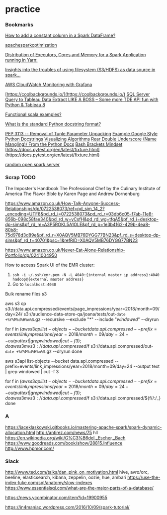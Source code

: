 # practice
### Bookmarks

[How to add a constant column in a Spark DataFrame?](https://stackoverflow.com/questions/32788322/how-to-add-a-constant-column-in-a-spark-dataframe)

[apachesparkoptimization](http://airisdata.com/apachesparkoptimization/)

[Distribution of Executors, Cores and Memory for a Spark Application running in Yarn:](https://spoddutur.github.io/spark-notes/distribution_of_executors_cores_and_memory_for_spark_application.html)

[Insights into the troubles of using filesystem (S3/HDFS) as data source in spark…](https://spoddutur.github.io/spark-notes/s3-filesystem-as-datasource-in-spark)

[AWS CloudWatch Monitoring with Grafana](https://hackernoon.com/aws-cloudwatch-monitoring-with-grafana-ace63e1ab507)

[https://coolbackgrounds.io/](https://coolbackgrounds.io/)
[SQL Server Query to Tableau Data Extract LIKE A BOSS – Some more TDE API fun with Python & Tableau 8](http://ryrobes.com/python/sql-server-query-to-tableau-data-extract-more-tde-api-fun-with-python-tableau-8/)

[Functional scala examples?](https://github.com/hablapps/gist/blob/master/src/test/scala/ChurchEncodings.scala)

[What is the standard Python docstring format?](https://stackoverflow.com/questions/3898572/what-is-the-standard-python-docstring-format)

[PEP 3113 -- Removal of Tuple Parameter Unpacking](https://www.python.org/dev/peps/pep-3113/)
[Example Google Style Python Docstrings](https://sphinxcontrib-napoleon.readthedocs.io/en/latest/example_google.html)
[Visualizing Algorithms](https://bost.ocks.org/mike/algorithms/)
[Rear Double Underscore (Name Mangling)/ From the Python Docs](https://stackoverflow.com/questions/8689964/why-do-some-functions-have-underscores-before-and-after-the-function-name)
[Bash Brackets Mindset](https://stackoverflow.com/questions/13617843/unary-operator-expected)
[https://docs.pytest.org/en/latest/fixture.html](https://docs.pytest.org/en/latest/fixture.html)
[]()
[]()
[]()

[random open spark server](http://gw03.itversity.com:18080/)

### Scrap TODO

The Imposter's Handbook
The Professional Chef by the Culinary Institute of America
The Flavor Bible by Karen Page and Andrew Dornenburg


 https://www.amazon.co.uk/How-Talk-Anyone-Success-Relationships/dp/0722538073/ref=pd_sim_14_2?_encoding=UTF8&pd_rd_i=0722538073&pd_rd_r=03db6c05-f7ab-11e8-856b-098c58fae340&pd_rd_w=yCsfH&pd_rd_wg=tfqA5&pf_rd_i=desktop-dp-sims&pf_rd_m=A3P5ROKL5A1OLE&pf_rd_p=1e3b4162-429b-4ea8-80b8-75d978d3d89e&pf_rd_r=X0AQV5MB76DYGG77BN23&pf_rd_s=desktop-dp-sims&pf_rd_t=40701&psc=1&refRID=X0AQV5MB76DYGG77BN23

https://www.amazon.co.uk/Never-Eat-Alone-Relationship-Portfolio/dp/0241004950


How to access Spark UI of the EMR cluster:
1. `ssh -i ~/.ssh/emr.pem -N -L 4040:{internal master ip address}:4040  hadoop@{external master address}`
2. Go to `localhost:4040`

Bulk rename files s3

aws s3 cp s3://data.api.compressed/events/page_impressions/year=2018/month=09/day=24/ s3://audience-data-store-qa/joana/tests/out-`date +%Y%M%d%H%m%S`.gz --recursive --exclude "*" --include "*windowed*" --dryrun


for f in $(aws s3api list-objects --bucket data.api.compressed --prefix=events/link_impressions/year=2018/month=09/day=24 --output text  | grep windowed | cut  -f 3);
 do aws s3 mv s3://data.api.compressed/$f s3://data.api.compressed/out-`date +%Y%M%d%H%m%S`.gz --dryrun
done


aws s3api list-objects --bucket data.api.compressed --prefix=events/link_impressions/year=2018/month=09/day=24 --output text  | grep windowed | cut  -f 3


for f in $(aws s3api list-objects --bucket data.api.compressed --prefix=events/link_impressions/year=2018/month=09/day=24 --output text  | grep windowed | cut  -f 3);
 do aws s3 mv s3://data.api.compressed/$f s3://data.api.compressed/${f//:/_}
done


### A
https://jaceklaskowski.gitbooks.io/mastering-apache-spark/spark-dynamic-allocation.html
http://antirez.com/news/75 hll
https://en.wikipedia.org/wiki/G%C3%B6del,_Escher,_Bach
https://www.goodreads.com/book/show/28815.Influence
http://www.hpmor.com/


### Slack
http://www.ted.com/talks/dan_pink_on_motivation.html
hive, avro/orc, beeline, elasticsearch, kibana, zeppelin, oozie, hue, ambari
https://use-the-index-luke.com/sql/anatomy/slow-indexes
https://www.essentialsql.com/what-are-the-major-parts-of-a-database/

https://news.ycombinator.com/item?id=19900955

https://in4maniac.wordpress.com/2016/10/09/spark-tutorial/
